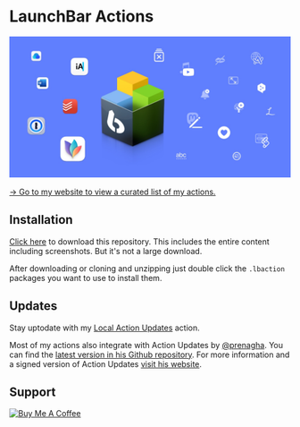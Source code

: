# LaunchBar Actions

<a href="https://ptujec.github.io/launchbar"><img src="header.jpg" width="640"/></a> 

[→ Go to my website to view a curated list of my actions.](https://ptujec.github.io/launchbar)

## Installation
[Click here](https://github.com/Ptujec/LaunchBar/archive/refs/heads/master.zip) to download this repository. This includes the entire content including screenshots. But it's not a large download.

After downloading or cloning and unzipping just double click the `.lbaction` packages you want to use to install them.  

## Updates

Stay uptodate with my [Local Action Updates](https://github.com/Ptujec/LaunchBar/tree/master/Local-Action-Updates#launchbar-action-local-action-updates) action.

Most of my actions also integrate with Action Updates by [@prenagha](https://github.com/prenagha). You can find the [latest version in his Github repository](https://github.com/prenagha/launchbar). For more information and a signed version of Action Updates [visit his website](https://renaghan.com/launchbar/action-updates/).

## Support

<a href="https://www.buymeacoffee.com/ptujec" target="_blank"><img src="https://cdn.buymeacoffee.com/buttons/v2/default-yellow.png" alt="Buy Me A Coffee" style="height: 60px !important;width: 217px !important;" ></a>
